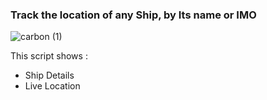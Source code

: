 ### Track the location of any Ship, by Its name or IMO

![carbon (1)](https://github.com/GH0STH4CKER/ShipTracker/assets/62290930/a699e68e-c38c-4ed1-8112-36cf6262afcd)


This script shows :
<ul>
  <li>Ship Details</li>
  <li>Live Location</li>
</ul>
